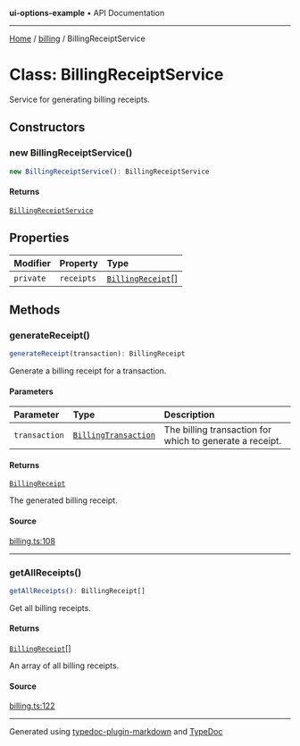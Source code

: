 **ui-options-example** • API Documentation

***

[Home](../../README.md) / [billing](../README.md) / BillingReceiptService

# Class: BillingReceiptService

Service for generating billing receipts.

## Constructors

### new BillingReceiptService()

```ts
new BillingReceiptService(): BillingReceiptService
```

#### Returns

[`BillingReceiptService`](BillingReceiptService.md)

## Properties

| Modifier | Property | Type |
| :------ | :------ | :------ |
| `private` | `receipts` | [`BillingReceipt`](../interfaces/BillingReceipt.md)[] |

## Methods

### generateReceipt()

```ts
generateReceipt(transaction): BillingReceipt
```

Generate a billing receipt for a transaction.

#### Parameters

| Parameter | Type | Description |
| :------ | :------ | :------ |
| `transaction` | [`BillingTransaction`](../interfaces/BillingTransaction.md) | The billing transaction for which to generate a receipt. |

#### Returns

[`BillingReceipt`](../interfaces/BillingReceipt.md)

The generated billing receipt.

#### Source

[billing.ts:108](https://github.com/tgreyuk/typedoc-plugin-markdown-examples/blob/ce7cd91/examples/core/src/billing.ts#L108)

***

### getAllReceipts()

```ts
getAllReceipts(): BillingReceipt[]
```

Get all billing receipts.

#### Returns

[`BillingReceipt`](../interfaces/BillingReceipt.md)[]

An array of all billing receipts.

#### Source

[billing.ts:122](https://github.com/tgreyuk/typedoc-plugin-markdown-examples/blob/ce7cd91/examples/core/src/billing.ts#L122)

***

Generated using [typedoc-plugin-markdown](https://www.npmjs.com/package/typedoc-plugin-markdown) and [TypeDoc](https://typedoc.org/)
